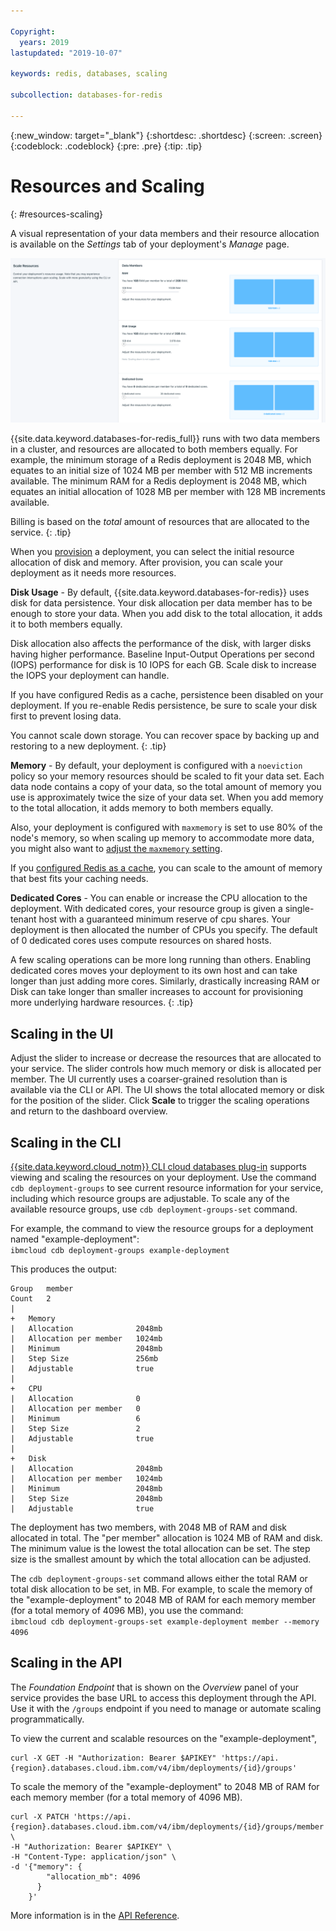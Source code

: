```yaml
---

Copyright:
  years: 2019
lastupdated: "2019-10-07"

keywords: redis, databases, scaling

subcollection: databases-for-redis

---
```


{:new_window: target="_blank"}
{:shortdesc: .shortdesc}
{:screen: .screen}
{:codeblock: .codeblock}
{:pre: .pre}
{:tip: .tip}

# Resources and Scaling
{: #resources-scaling}

A visual representation of your data members and their resource allocation is available on the _Settings_ tab of your deployment's _Manage_ page. 

![The Scale Resources Panel in _Settings_](images/settings-scaling.png) 

{{site.data.keyword.databases-for-redis_full}} runs with two data members in a cluster, and resources are allocated to both members equally. For example, the minimum storage of a Redis deployment is 2048 MB, which equates to an initial size of 1024 MB per member with 512 MB increments available. The minimum RAM for a Redis deployment is 2048 MB, which equates an initial allocation of 1028 MB per member with 128 MB increments available.

Billing is based on the _total_ amount of resources that are allocated to the service.
{: .tip}

When you [provision](/docs/services/databases-for-redis?topic=cloud-databases-provisioning#provisioning) a deployment, you can select the initial resource allocation of disk and memory. After provision, you can scale your deployment as it needs more resources.

**Disk Usage** - 
By default, {{site.data.keyword.databases-for-redis}} uses disk for data persistence. Your disk allocation per data member has to be enough to store your data. When you add disk to the total allocation, it adds it to both members equally.

Disk allocation also affects the performance of the disk, with larger disks having higher performance. Baseline Input-Output Operations per second (IOPS) performance for disk is 10 IOPS for each GB. Scale disk to increase the IOPS your deployment can handle.

If you have configured Redis as a cache, persistence been disabled on your deployment. If you re-enable Redis persistence, be sure to scale your disk first to prevent losing data.

You cannot scale down storage. You can recover space by backing up and restoring to a new deployment.
{: .tip} 

**Memory** - 
By default, your deployment is configured with a `noeviction` policy  so your memory resources should be scaled to fit your data set. Each data node contains a copy of your data, so the total amount of memory you use is approximately twice the size of your data set. When you add memory to the total allocation, it adds memory to both members equally.

Also, your deployment is configured with `maxmemory` is set to use 80% of the node's memory, so when scaling up memory to accommodate more data, you might also want to [adjust the `maxmemory` setting](/docs/services/databases-for-redis?topic=databases-for-redis-changing-configuration).

If you [configured Redis as a cache](/docs/services/databases-for-redis?topic=databases-for-redis-redis-cache), you can scale to the amount of memory that best fits your caching needs.

**Dedicated Cores** - 
You can enable or increase the CPU allocation to the deployment. With dedicated cores, your resource group is given a single-tenant host with a guaranteed minimum reserve of cpu shares. Your deployment is then allocated the number of CPUs you specify. The default of 0 dedicated cores uses compute resources on shared hosts.

A few scaling operations can be more long running than others. Enabling dedicated cores moves your deployment to its own host and can take longer than just adding more cores. Similarly, drastically increasing RAM or Disk can take longer than smaller increases to account for provisioning more underlying hardware resources.
{: .tip}

## Scaling in the UI

Adjust the slider to increase or decrease the resources that are allocated to your service. The slider controls how much memory or disk is allocated per member. The UI currently uses a coarser-grained resolution than is available via the CLI or API. The UI shows the total allocated memory or disk for the position of the slider. Click **Scale** to trigger the scaling operations and return to the dashboard overview. 

## Scaling in the CLI 

[{{site.data.keyword.cloud_notm}} CLI cloud databases plug-in](/docs/cli/reference/ibmcloud?topic=cloud-cli-ibmcloud-cli) supports viewing and scaling the resources on your deployment. Use the command `cdb deployment-groups` to see current resource information for your service, including which resource groups are adjustable. To scale any of the available resource groups, use `cdb deployment-groups-set` command. 

For example, the command to view the resource groups for a deployment named "example-deployment":  
`ibmcloud cdb deployment-groups example-deployment`

This produces the output:

```
Group   member
Count   2
|
+   Memory
|   Allocation              2048mb
|   Allocation per member   1024mb
|   Minimum                 2048mb
|   Step Size               256mb
|   Adjustable              true
|
+   CPU
|   Allocation              0
|   Allocation per member   0
|   Minimum                 6
|   Step Size               2
|   Adjustable              true
|
+   Disk
|   Allocation              2048mb
|   Allocation per member   1024mb
|   Minimum                 2048mb
|   Step Size               2048mb
|   Adjustable              true
```

The deployment has two members, with 2048 MB of RAM and disk allocated in total. The "per member" allocation is 1024 MB of RAM and disk. The minimum value is the lowest the total allocation can be set. The step size is the smallest amount by which the total allocation can be adjusted.

The `cdb deployment-groups-set` command allows either the total RAM or total disk allocation to be set, in MB. For example, to scale the memory of the "example-deployment" to 2048 MB of RAM for each memory member (for a total memory of 4096 MB), you use the command:  
`ibmcloud cdb deployment-groups-set example-deployment member --memory 4096`

## Scaling in the API

The _Foundation Endpoint_ that is shown on the _Overview_ panel of your service provides the base URL to access this deployment through the API. Use it with the `/groups` endpoint if you need to manage or automate scaling programmatically.

To view the current and scalable resources on the "example-deployment",
```
curl -X GET -H "Authorization: Bearer $APIKEY" 'https://api.{region}.databases.cloud.ibm.com/v4/ibm/deployments/{id}/groups'
```

To scale the memory of the "example-deployment" to 2048 MB of RAM for each memory member (for a total memory of 4096 MB).
```
curl -X PATCH 'https://api.{region}.databases.cloud.ibm.com/v4/ibm/deployments/{id}/groups/member' \
-H "Authorization: Bearer $APIKEY" \
-H "Content-Type: application/json" \
-d '{"memory": {
        "allocation_mb": 4096
      }
    }'
```

More information is in the [API Reference](https://{DomainName}/apidocs/cloud-databases-api#get-currently-available-scaling-groups-from-a-depl).